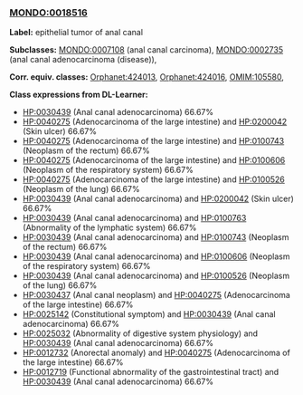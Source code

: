 
### [MONDO:0018516](http://purl.obolibrary.org/obo/MONDO_0018516)
**Label:** epithelial tumor of anal canal

**Subclasses:** [MONDO:0007108](http://purl.obolibrary.org/obo/MONDO_0007108) (anal canal carcinoma), [MONDO:0002735](http://purl.obolibrary.org/obo/MONDO_0002735) (anal canal adenocarcinoma (disease)), 

**Corr. equiv. classes:** [Orphanet:424013](http://www.orpha.net/ORDO/Orphanet_424013), [Orphanet:424016](http://www.orpha.net/ORDO/Orphanet_424016), [OMIM:105580](http://purl.obolibrary.org/obo/OMIM_105580), 

**Class expressions from DL-Learner:**

- [HP:0030439](http://purl.obolibrary.org/obo/HP_0030439) (Anal canal adenocarcinoma) 66.67%
- [HP:0040275](http://purl.obolibrary.org/obo/HP_0040275) (Adenocarcinoma of the large intestine) and [HP:0200042](http://purl.obolibrary.org/obo/HP_0200042) (Skin ulcer) 66.67%
- [HP:0040275](http://purl.obolibrary.org/obo/HP_0040275) (Adenocarcinoma of the large intestine) and [HP:0100743](http://purl.obolibrary.org/obo/HP_0100743) (Neoplasm of the rectum) 66.67%
- [HP:0040275](http://purl.obolibrary.org/obo/HP_0040275) (Adenocarcinoma of the large intestine) and [HP:0100606](http://purl.obolibrary.org/obo/HP_0100606) (Neoplasm of the respiratory system) 66.67%
- [HP:0040275](http://purl.obolibrary.org/obo/HP_0040275) (Adenocarcinoma of the large intestine) and [HP:0100526](http://purl.obolibrary.org/obo/HP_0100526) (Neoplasm of the lung) 66.67%
- [HP:0030439](http://purl.obolibrary.org/obo/HP_0030439) (Anal canal adenocarcinoma) and [HP:0200042](http://purl.obolibrary.org/obo/HP_0200042) (Skin ulcer) 66.67%
- [HP:0030439](http://purl.obolibrary.org/obo/HP_0030439) (Anal canal adenocarcinoma) and [HP:0100763](http://purl.obolibrary.org/obo/HP_0100763) (Abnormality of the lymphatic system) 66.67%
- [HP:0030439](http://purl.obolibrary.org/obo/HP_0030439) (Anal canal adenocarcinoma) and [HP:0100743](http://purl.obolibrary.org/obo/HP_0100743) (Neoplasm of the rectum) 66.67%
- [HP:0030439](http://purl.obolibrary.org/obo/HP_0030439) (Anal canal adenocarcinoma) and [HP:0100606](http://purl.obolibrary.org/obo/HP_0100606) (Neoplasm of the respiratory system) 66.67%
- [HP:0030439](http://purl.obolibrary.org/obo/HP_0030439) (Anal canal adenocarcinoma) and [HP:0100526](http://purl.obolibrary.org/obo/HP_0100526) (Neoplasm of the lung) 66.67%
- [HP:0030437](http://purl.obolibrary.org/obo/HP_0030437) (Anal canal neoplasm) and [HP:0040275](http://purl.obolibrary.org/obo/HP_0040275) (Adenocarcinoma of the large intestine) 66.67%
- [HP:0025142](http://purl.obolibrary.org/obo/HP_0025142) (Constitutional symptom) and [HP:0030439](http://purl.obolibrary.org/obo/HP_0030439) (Anal canal adenocarcinoma) 66.67%
- [HP:0025032](http://purl.obolibrary.org/obo/HP_0025032) (Abnormality of digestive system physiology) and [HP:0030439](http://purl.obolibrary.org/obo/HP_0030439) (Anal canal adenocarcinoma) 66.67%
- [HP:0012732](http://purl.obolibrary.org/obo/HP_0012732) (Anorectal anomaly) and [HP:0040275](http://purl.obolibrary.org/obo/HP_0040275) (Adenocarcinoma of the large intestine) 66.67%
- [HP:0012719](http://purl.obolibrary.org/obo/HP_0012719) (Functional abnormality of the gastrointestinal tract) and [HP:0030439](http://purl.obolibrary.org/obo/HP_0030439) (Anal canal adenocarcinoma) 66.67%


